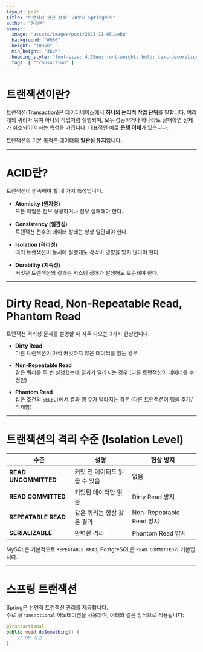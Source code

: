 ```yaml
---
layout: post  
title: "트랜잭션 완전 정복: DB부터 Spring까지"  
author: "권승목"
banner:
  image: "assets/images/post/2023-11-05.webp"
  background: "#000"
  height: "100vh"
  min_height: "38vh"
  heading_style: "font-size: 4.25em; font-weight: bold; text-decoration: underline"
  tags: [ "transaction" ]
---
```


# 트랜잭션이란?

트랜잭션(Transaction)은 데이터베이스에서 **하나의 논리적 작업 단위**를 말합니다. 여러 개의 쿼리가 묶여 하나의 작업처럼 실행되며, 모두 성공하거나 하나라도 실패하면 전체가 취소되어야 하는 특성을 가집니다. 대표적인 예로 **은행 이체**가 있습니다.

트랜잭션의 기본 목적은 데이터의 **일관성 유지**입니다.

---

# ACID란?

트랜잭션이 만족해야 할 네 가지 특성입니다.

- **Atomicity (원자성)**  
  모든 작업은 전부 성공하거나 전부 실패해야 한다.

- **Consistency (일관성)**  
  트랜잭션 전후의 데이터 상태는 항상 일관돼야 한다.

- **Isolation (격리성)**  
  여러 트랜잭션이 동시에 실행돼도 각각이 영향을 받지 않아야 한다.

- **Durability (지속성)**  
  커밋된 트랜잭션의 결과는 시스템 장애가 발생해도 보존돼야 한다.

---

# Dirty Read, Non-Repeatable Read, Phantom Read

트랜잭션 격리성 문제를 설명할 때 자주 나오는 3가지 현상입니다.

- **Dirty Read**  
  다른 트랜잭션이 아직 커밋하지 않은 데이터를 읽는 경우

- **Non-Repeatable Read**  
  같은 쿼리를 두 번 실행했는데 결과가 달라지는 경우 (다른 트랜잭션이 데이터를 수정함)

- **Phantom Read**  
  같은 조건의 `SELECT`에서 결과 행 수가 달라지는 경우 (다른 트랜잭션이 행을 추가/삭제함)

---

# 트랜잭션의 격리 수준 (Isolation Level)

| 수준 | 설명 | 현상 방지 |
|------|------|------------|
| **READ UNCOMMITTED** | 커밋 전 데이터도 읽을 수 있음 | 없음 |
| **READ COMMITTED** | 커밋된 데이터만 읽음 | Dirty Read 방지 |
| **REPEATABLE READ** | 같은 쿼리는 항상 같은 결과 | Non-Repeatable Read 방지 |
| **SERIALIZABLE** | 완벽한 격리 | Phantom Read 방지 |

MySQL은 기본적으로 `REPEATABLE READ`, PostgreSQL은 `READ COMMITTED`가 기본입니다.

---

# 스프링 트랜잭션

Spring은 선언적 트랜잭션 관리를 제공합니다.  
주로 `@Transactional` 어노테이션을 사용하며, 아래와 같은 방식으로 적용됩니다:

```java
@Transactional
public void doSomething() {
    // DB 작업
}
